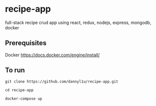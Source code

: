# recipe-app
full-stack recipe crud app using react, redux, nodejs, express, mongodb, docker

## Prerequisites
Docker
https://docs.docker.com/engine/install/

## To run
`git clone https://github.com/dannyl1u/recipe-app.git`

`cd recipe-app`

`docker-compose up`
